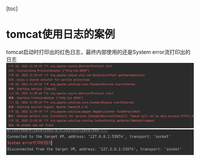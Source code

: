 [toc]

# tomcat使用日志的案例
tomcat启动时打印出的红色日志，最终内部使用的还是System error流打印出的日志
![Tomcat启动时显示的日志](./pic/tomcat启动的时候打印的日志.png)  
![System eror打印出的日志](./pic/System%20error打印出的显示日志.png) 


